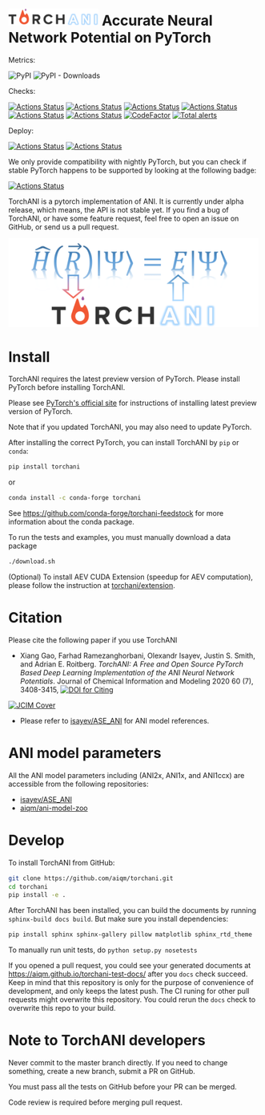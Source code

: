 # <img src=https://raw.githubusercontent.com/aiqm/torchani/master/logo1.png width=180/>  Accurate Neural Network Potential on PyTorch

Metrics:

![PyPI](https://img.shields.io/pypi/v/torchani.svg)
![PyPI - Downloads](https://img.shields.io/pypi/dm/torchani.svg)

Checks:

[![Actions Status](https://github.com/aiqm/torchani/workflows/docs/badge.svg)](https://github.com/aiqm/torchani/actions)
[![Actions Status](https://github.com/aiqm/torchani/workflows/flake8/badge.svg)](https://github.com/aiqm/torchani/actions)
[![Actions Status](https://github.com/aiqm/torchani/workflows/mypy/badge.svg)](https://github.com/aiqm/torchani/actions)
[![Actions Status](https://github.com/aiqm/torchani/workflows/runnable%20submodules/badge.svg)](https://github.com/aiqm/torchani/actions)
[![Actions Status](https://github.com/aiqm/torchani/workflows/tools/badge.svg)](https://github.com/aiqm/torchani/actions)
[![Actions Status](https://github.com/aiqm/torchani/workflows/unit%20tests/badge.svg)](https://github.com/aiqm/torchani/actions)
[![CodeFactor](https://www.codefactor.io/repository/github/aiqm/torchani/badge/master)](https://www.codefactor.io/repository/github/aiqm/torchani/overview/master)
[![Total alerts](https://img.shields.io/lgtm/alerts/g/aiqm/torchani.svg?logo=lgtm&logoWidth=18)](https://lgtm.com/projects/g/aiqm/torchani/alerts/)

Deploy:

[![Actions Status](https://github.com/aiqm/torchani/workflows/deploy-docs/badge.svg)](https://github.com/aiqm/torchani/actions)
[![Actions Status](https://github.com/aiqm/torchani/workflows/deploy-pypi/badge.svg)](https://github.com/aiqm/torchani/actions)

We only provide compatibility with nightly PyTorch, but you can check if stable PyTorch happens to be supported by looking at the following badge:

[![Actions Status](https://github.com/aiqm/torchani/workflows/stable-torch/badge.svg)](https://github.com/aiqm/torchani/actions)


TorchANI is a pytorch implementation of ANI. It is currently under alpha release, which means, the API is not stable yet. If you find a bug of TorchANI, or have some feature request, feel free to open an issue on GitHub, or send us a pull request.

<img src=https://raw.githubusercontent.com/aiqm/torchani/master/logo2.png width=500/>


# Install

TorchANI requires the latest preview version of PyTorch. Please install PyTorch before installing TorchANI.

Please see [PyTorch's official site](https://pytorch.org/get-started/locally/) for instructions of installing latest preview version of PyTorch.

Note that if you updated TorchANI, you may also need to update PyTorch.

After installing the correct PyTorch, you can install TorchANI by `pip` or `conda`:

```bash
pip install torchani
```

or

```bash
conda install -c conda-forge torchani
```

See https://github.com/conda-forge/torchani-feedstock for more information about the conda package.

To run the tests and examples, you must manually download a data package

```bash
./download.sh
```

(Optional) To install AEV CUDA Extension (speedup for AEV computation), please follow the instruction at [torchani/extension](https://github.com/aiqm/torchani/tree/master/torchani/extension).

# Citation

Please cite the following paper if you use TorchANI 

* Xiang Gao, Farhad Ramezanghorbani, Olexandr Isayev, Justin S. Smith, and Adrian E. Roitberg. *TorchANI: A Free and Open Source PyTorch Based Deep Learning Implementation of the ANI Neural Network Potentials*. Journal of Chemical Information and Modeling 2020 60 (7), 3408-3415, [![DOI for Citing](https://img.shields.io/badge/DOI-10.1021%2Facs.jcim.0c00451-green.svg)](https://doi.org/10.1021/acs.jcim.0c00451)

[![JCIM Cover](https://pubs.acs.org/na101/home/literatum/publisher/achs/journals/content/jcisd8/2020/jcisd8.2020.60.issue-7/jcisd8.2020.60.issue-7/20200727/jcisd8.2020.60.issue-7.largecover.jpg)](https://pubs.acs.org/toc/jcisd8/60/7)

* Please refer to [isayev/ASE_ANI](https://github.com/isayev/ASE_ANI) for ANI model references.

# ANI model parameters
All the ANI model parameters including (ANI2x, ANI1x, and ANI1ccx) are accessible from the following repositories:
- [isayev/ASE_ANI](https://github.com/isayev/ASE_ANI)
- [aiqm/ani-model-zoo](https://github.com/aiqm/ani-model-zoo)


# Develop

To install TorchANI from GitHub:

```bash
git clone https://github.com/aiqm/torchani.git
cd torchani
pip install -e .
```

After TorchANI has been installed, you can build the documents by running `sphinx-build docs build`. But make sure you
install dependencies:
```bash
pip install sphinx sphinx-gallery pillow matplotlib sphinx_rtd_theme
```

To manually run unit tests, do `python setup.py nosetests`

If you opened a pull request, you could see your generated documents at https://aiqm.github.io/torchani-test-docs/ after you `docs` check succeed.
Keep in mind that this repository is only for the purpose of convenience of development, and only keeps the latest push.
The CI runing for other pull requests might overwrite this repository. You could rerun the `docs` check to overwrite this repo to your build.


# Note to TorchANI developers

Never commit to the master branch directly. If you need to change something, create a new branch, submit a PR on GitHub.

You must pass all the tests on GitHub before your PR can be merged.

Code review is required before merging pull request.
